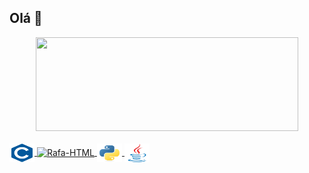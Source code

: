 ## Olá 👋

 
  <div align="center">
   <a href="https://github.com/Jady-Lima">
    <!--
   <img height="150em" width="420em" src="https://github-readme-stats.vercel.app/api?username=Jady-Lima&show_icons=true&theme=dracula&include_all_commits=true&count_private=true"/>
-->
   <img height="150em" width="420em" src="https://github-readme-stats.vercel.app/api/top-langs/?username=Jady-Lima&layout=compact&langs_count=7&theme=dracula"/>
 </div>
  

<div style="display: inline_block"><br>
  <img align="center" alt="Rafa-Js" height="30" width="40" src="https://raw.githubusercontent.com/devicons/devicon/master/icons/c/c-plain.svg">
  <img align="center" alt="Rafa-HTML" height="30" width="40"  <img src="https://cdn.jsdelivr.net/gh/devicons/devicon/icons/cplusplus/cplusplus-plain.svg"/>
  <img align="center" alt="Rafa-Python" height="30" width="40" src="https://raw.githubusercontent.com/devicons/devicon/master/icons/python/python-original.svg">
 <img align="center" alt="Rafa-Python" height="30" width="40" src="https://raw.githubusercontent.com/devicons/devicon/master/icons/java/java-original.svg">
</div>


 
